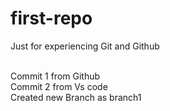 # first-repo
Just for experiencing Git and Github

<br>
Commit 1 from Github
<br>
Commit 2 from Vs code 

<br>
Created new Branch as branch1